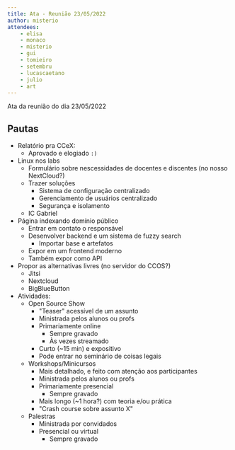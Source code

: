 ```yaml
---
title: Ata - Reunião 23/05/2022
author: misterio
attendees:
    - elisa
    - monaco
    - misterio
    - gui
    - tomieiro
    - setembru
    - lucascaetano
    - julio
    - art
---
```


Ata da reunião do dia 23/05/2022

## Pautas

- Relatório pra CCeX:
    - Aprovado e elogiado `:)`
- Linux nos labs
    - Formulário sobre nescessidades de docentes e discentes (no nosso
      NextCloud?)
    - Trazer soluções
        - Sistema de configuração centralizado
        - Gerenciamento de usuários centralizado
        - Segurança e isolamento
    - IC Gabriel
- Página indexando domínio público
    - Entrar em contato o responsável
    - Desenvolver backend e um sistema de fuzzy search
        - Importar base e artefatos
    - Expor em um frontend moderno
    - Também expor como API
- Propor as alternativas livres (no servidor do CCOS?)
    - Jitsi
    - Nextcloud
    - BigBlueButton
- Atividades:
    - Open Source Show
        - "Teaser" acessível de um assunto
        - Ministrada pelos alunos ou profs
        - Primariamente online
            - Sempre gravado
            - Às vezes streamado
        - Curto (~15 min) e expositivo
        - Pode entrar no seminário de coisas legais
    - Workshops/Minicursos
        - Mais detalhado, e feito com atenção aos participantes
        - Ministrada pelos alunos ou profs
        - Primariamente presencial
            - Sempre gravado
        - Mais longo (~1 hora?) com teoria e/ou prática
        - "Crash course sobre assunto X"
    - Palestras
        - Ministrada por convidados
        - Presencial ou virtual
            - Sempre gravado

